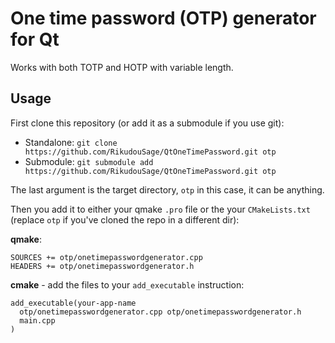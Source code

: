 # One time password (OTP) generator for Qt 

Works with both TOTP and HOTP with variable length.

## Usage

First clone this repository (or add it as a submodule if you use git):

- Standalone: `git clone https://github.com/RikudouSage/QtOneTimePassword.git otp`
- Submodule: `git submodule add https://github.com/RikudouSage/QtOneTimePassword.git otp`

The last argument is the target directory, `otp` in this case, it can be anything.

Then you add it to either your qmake `.pro` file or the your `CMakeLists.txt` (replace `otp` if you've cloned the repo in a different dir):

**qmake**:

```qmake
SOURCES += otp/onetimepasswordgenerator.cpp
HEADERS += otp/onetimepasswordgenerator.h
```

**cmake** - add the files to your `add_executable` instruction:
```CMakeList
add_executable(your-app-name
  otp/onetimepasswordgenerator.cpp otp/onetimepasswordgenerator.h
  main.cpp
)
```
